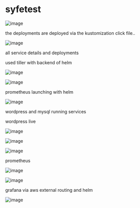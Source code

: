 # syfetest

![image](https://user-images.githubusercontent.com/64471180/199957970-7036a9c5-9e03-406e-9032-f837fce310d7.png)

the deployments are deployed via the kustomization click file..



![image](https://user-images.githubusercontent.com/64471180/199958140-ee171369-6f52-4030-b810-5922c0b6ad22.png)

all service details and deployments



used tiller with backend of helm

![image](https://user-images.githubusercontent.com/64471180/199958924-e993572a-008e-4599-8375-871497943ba5.png)




![image](https://user-images.githubusercontent.com/64471180/199958980-44dee12b-ebdb-4da1-b0dc-9dc68c142f98.png)

prometheus launching with helm



![image](https://user-images.githubusercontent.com/64471180/199959107-46bd1ddf-12bc-4ab0-bab8-a6b3441d39cb.png)

wordpress and mysql running services




wordpress live 

![image](https://user-images.githubusercontent.com/64471180/199959284-124f75df-6014-4297-adbd-201207e6bfb2.png)

![image](https://user-images.githubusercontent.com/64471180/199959371-3334c147-0795-444b-9acd-ef8c48f387b7.png)

![image](https://user-images.githubusercontent.com/64471180/199959442-45ff91bd-c80d-41d3-b6e5-533c6d818705.png)



prometheus

![image](https://user-images.githubusercontent.com/64471180/199959580-7d0d901a-621d-4be9-bb52-44ee0a4b1121.png)


![image](https://user-images.githubusercontent.com/64471180/199959686-1cdcc4d2-a54b-4e38-896f-0ef022ef7f41.png)


grafana via aws external routing and helm

![image](https://user-images.githubusercontent.com/64471180/199959839-90446d61-5604-431a-b71b-db316122b1e2.png)
